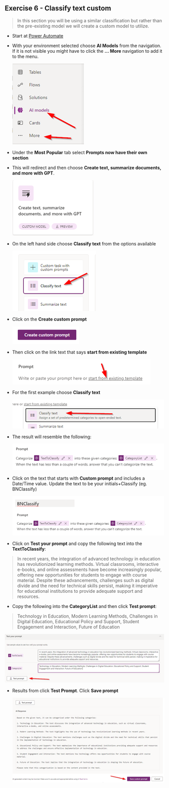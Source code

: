## Exercise 6 - Classify text custom

> In this section you will be using a similar classification but rather than the pre-existing model we will create a custom model to utilize.

- Start at [Power Automate](https://make.powerautomate.com/)

- With your environment selected choose **AI Models** from the navigation. If it is not visible you might have to click the **... More** navigation to add it to the menu. 

    ![](images/aimodels.png)
    
- Under the **Most Popular** tab select **Prompts now have their own section**

- This will redirect and then choose **Create text, summarize documents, and more with GPT**.

    ![](images/gpt1.png)
    
- On the left hand side choose **Classify text** from the options available

    ![](images/classify.png)
    
- Click on the **Create custom prompt**

    ![](images/customprompt.png)
    
- Then click on the link text that says **start from existing template**

    ![](images/existingtemplate.png)
    
- For the first example choose **Classify text**

    ![](images/classifytext.png)
    
- The result will resemble the following:

    ![](images/promptcategorize.png)
    
- Click on the text that starts with **Custom prompt** and includes a Date/Time value. Update the text to be your initials+Classify (eg. BNClassify)

    ![](images/customclassifyname.png)
    
- Click on **Test your prompt** and copy the following text into the **TextToClassify**:


> In recent years, the integration of advanced technology in education has revolutionized learning methods. Virtual classrooms, interactive e-books, and online assessments have become increasingly popular, offering new opportunities for students to engage with course material. Despite these advancements, challenges such as digital divide and the need for technical skills persist, making it imperative for educational institutions to provide adequate support and resources.

- Copy the following into the **CategoryList** and then click **Test prompt**:

> Technology in Education, Modern Learning Methods, Challenges in Digital Education, Educational Policy and Support, Student Engagement and Interaction, Future of Education

![](images/testprompt1.png)

- Results from click **Test Prompt**. Click **Save prompt** 

    ![](images/showrestuls.png)